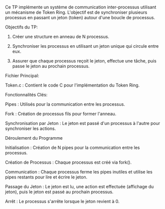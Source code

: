 Ce TP implémente un système de communication inter-processus utilisant un mécanisme de Token Ring. L'objectif est de synchroniser plusieurs processus en passant un jeton (token) autour d'une boucle de processus.


Objectifs du TP:

1. Créer une structure en anneau de N processus.

2. Synchroniser les processus en utilisant un jeton unique qui circule entre eux.

3. Assurer que chaque processus reçoit le jeton, effectue une tâche, puis passe le jeton au prochain processus.




Fichier Principal:

Token.c : Contient le code C pour l'implémentation du Token Ring.




Fonctionnalités Clés:

Pipes : Utilisés pour la communication entre les processus.

Fork : Création de processus fils pour former l'anneau.

Synchronisation par Jeton : Le jeton est passé d'un processus à l'autre pour synchroniser les actions.




Déroulement du Programme

Initialisation : Création de N pipes pour la communication entre les processus.

Création de Processus : Chaque processus est créé via fork().

Communication : Chaque processus ferme les pipes inutiles et utilise les pipes restants pour lire et écrire le jeton.

Passage du Jeton : Le jeton est lu, une action est effectuée (affichage du jeton), puis le jeton est passé au prochain processus.

Arrêt : Le processus s'arrête lorsque le jeton revient à 0.

